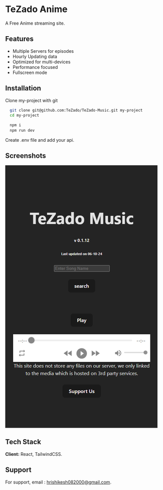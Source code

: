 
# TeZado Anime

A Free Anime streaming site. 





## Features

- Multiple Servers for episodes
- Hourly Updating data
- Optimized for multi-devices
- Performance focused
- Fullscreen mode



## Installation

Clone my-project with git

```bash
  git clone git@github.com:TeZado/TeZado-Music.git my-project
  cd my-project
```
```bash
  npm i 
  npm run dev
```

Create .env file and add your api. 
## Screenshots

![App Screenshot](https://github.com/TeZado/TeZado-Music/blob/main/src/assets/Screenshot%202024-06-12%20000549.png)


## Tech Stack

**Client:** React, TailwindCSS.



## Support

For support, email : hrishikesh082000@gmail.com.

